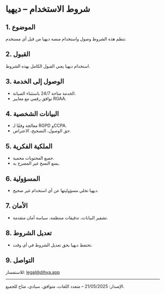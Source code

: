# شروط الاستخدام – ديهيا

## 1. الموضوع
تنظم هذه الشروط وصول واستخدام منصة ديهيا من قبل أي مستخدم.

## 2. القبول
استخدام ديهيا يعني القبول الكامل بهذه الشروط.

## 3. الوصول إلى الخدمة
- الخدمة متاحة 24/7 باستثناء الصيانة.
- توافق رقمي مع معايير RGAA.

## 4. البيانات الشخصية
- معالجة وفقًا لـ RGPD وCCPA.
- حق الوصول، التصحيح، الاعتراض.

## 5. الملكية الفكرية
- جميع المحتويات محمية.
- يمنع النسخ غير المصرح به.

## 6. المسؤولية
- ديهيا تخلي مسؤوليتها عن أي استخدام غير صحيح.

## 7. الأمان
- تشفير البيانات، تدقيقات منتظمة، سياسة أمان متقدمة.

## 8. تعديل الشروط
- تحتفظ ديهيا بحق تعديل الشروط في أي وقت.

## 9. التواصل
للاستفسار: legal@dihya.app

---
الإصدار: 21/05/2025 – متعدد اللغات، متوافق، سيادي، متاح للجميع.
